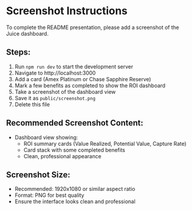 # Screenshot Instructions

To complete the README presentation, please add a screenshot of the Juice dashboard.

## Steps:
1. Run `npm run dev` to start the development server
2. Navigate to http://localhost:3000
3. Add a card (Amex Platinum or Chase Sapphire Reserve)
4. Mark a few benefits as completed to show the ROI dashboard
5. Take a screenshot of the dashboard view
6. Save it as `public/screenshot.png`
7. Delete this file

## Recommended Screenshot Content:
- Dashboard view showing:
  - ROI summary cards (Value Realized, Potential Value, Capture Rate)
  - Card stack with some completed benefits
  - Clean, professional appearance
  
## Screenshot Size:
- Recommended: 1920x1080 or similar aspect ratio
- Format: PNG for best quality
- Ensure the interface looks clean and professional
